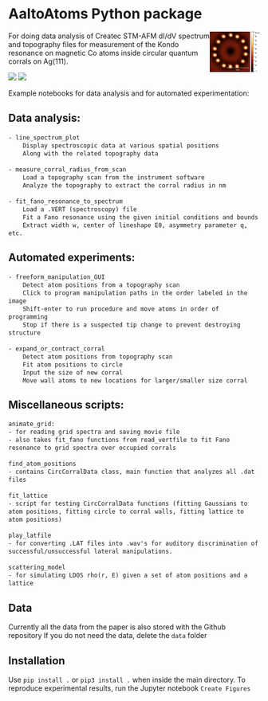# AaltoAtoms Python package
<img src="https://github.com/abekipnis/Atoms/blob/master/logo.png" alt="drawing" style="width:100px;" align="right"/>
For doing data analysis of Createc STM-AFM dI/dV spectrum and topography files for measurement of the Kondo resonance on magnetic Co atoms inside circular quantum corrals on Ag(111).

![](https://github.com/abekipnis/Atoms/blob/master/Co_Kondo.gif)
![](https://github.com/abekipnis/Atoms/blob/master/H2Pc_GIF.gif)

Example notebooks for data analysis and for automated experimentation:


## Data analysis:
    - line_spectrum_plot
        Display spectroscopic data at various spatial positions
        Along with the related topography data

    - measure_corral_radius_from_scan
        Load a topography scan from the instrument software
        Analyze the topography to extract the corral radius in nm

    - fit_fano_resonance_to_spectrum
        Load a .VERT (spectroscopy) file
        Fit a Fano resonance using the given initial conditions and bounds
        Extract width w, center of lineshape E0, asymmetry parameter q, etc.

## Automated experiments:
    - freeform_manipulation_GUI
        Detect atom positions from a topography scan
        Click to program manipulation paths in the order labeled in the image
        Shift-enter to run procedure and move atoms in order of programming
        Stop if there is a suspected tip change to prevent destroying structure

    - expand_or_contract_corral
        Detect atom positions from topography scan
        Fit atom positions to circle
        Input the size of new corral
        Move wall atoms to new locations for larger/smaller size corral


## Miscellaneous scripts:

    animate_grid:
    - for reading grid spectra and saving movie file
    - also takes fit_fano functions from read_vertfile to fit Fano resonance to grid spectra over occupied corrals

    find_atom_positions
    - contains CircCorralData class, main function that analyzes all .dat files

    fit_lattice
    - script for testing CircCorralData functions (fitting Gaussians to atom positions, fitting circle to corral walls, fitting lattice to atom positions)

    play_latfile
    - for converting .LAT files into .wav's for auditory discrimination of successful/unsuccessful lateral manipulations.

    scattering_model
    - for simulating LDOS rho(r, E) given a set of atom positions and a lattice

## Data
Currently all the data from the paper is also stored with the Github repository
If you do not need the data, delete the `data` folder


## Installation
Use `pip install .` or `pip3 install .` when inside the main directory.
To reproduce experimental results, run the Jupyter notebook `Create Figures`
